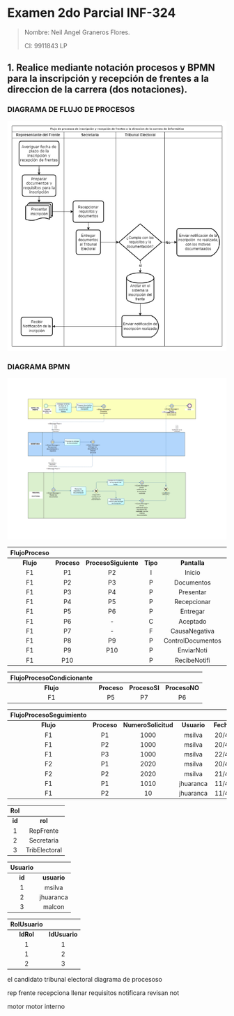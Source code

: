 # Examen 2do Parcial INF-324
> Nombre: Neil Angel Graneros Flores.
>
> CI: 9911843 LP
## 1. Realice mediante notación procesos y BPMN para la inscripción y recepción de frentes a la direccion de la carrera (dos notaciones).
### DIAGRAMA DE FLUJO DE PROCESOS
![](Examen324_Modelo1.png)
### DIAGRAMA BPMN 
![](Examen324_2.png)




| **FlujoProceso** 	|             	|                      	|          	|                   	|               	|
|:----------------:	|:-----------:	|:--------------------:	|:--------:	|:-----------------:	|:-------------:	|
|     **Flujo**    	| **Proceso** 	| **ProcesoSiguiente** 	| **Tipo** 	|    **Pantalla**   	|    **Rol**    	|
|        F1        	|      P1     	|          P2          	|     I    	|       Inicio      	|   RepFrente   	|
|        F1        	|      P2     	|          P3          	|     P    	|     Documentos    	|   RepFrente   	|
|        F1        	|      P3     	|          P4          	|     P    	|     Presentar     	|   RepFrente   	|
|        F1        	|      P4     	|          P5          	|     P    	|    Recepcionar    	|   Secretaria  	|
|        F1        	|      P5     	|          P6          	|     P    	|      Entregar     	|   Secretaria  	|
|        F1        	|      P6     	|           -          	|     C    	|      Aceptado     	| TribElectoral 	|
|        F1        	|      P7     	|           -          	|     F    	|   CausaNegativa   	| TribElectoral 	|
|        F1        	|      P8     	|          P9          	|     P    	| ControlDocumentos 	| TribElectoral 	|
|        F1        	|      P9     	|          P10         	|     P    	|     EnviarNoti    	| TribElectoral 	|
|        F1        	|     P10     	|                      	|     P    	|    RecibeNotifi   	|   RepFrente   	|





| **FlujoProcesoCondicionante** 	|             	|               	|               	|
|:-----------------------------:	|:-----------:	|:-------------:	|:-------------:	|
|           **Flujo**           	| **Proceso** 	| **ProcesoSI** 	| **ProcesoNO** 	|
|               F1              	|      P5     	|       P7      	|       P6      	|




| **FlujoProcesoSeguimiento** 	|             	|                     	|             	|                 	|                	|              	|             	|
|:---------------------------:	|:-----------:	|:-------------------:	|:-----------:	|:---------------:	|:--------------:	|:------------:	|:-----------:	|
|          **Flujo**          	| **Proceso** 	| **NumeroSolicitud** 	| **Usuario** 	| **FechaInicio** 	| **HoraInicio** 	| **FechaFin** 	| **HoraFin** 	|
|              F1             	|      P1     	|         1000        	|    msilva   	|    20/4/2022    	|      10:00     	|   20/4/2022  	|    14:00    	|
|              F1             	|      P2     	|         1000        	|    msilva   	|    20/4/2022    	|      14:01     	|   22/4/2022  	|    10:00    	|
|              F1             	|      P3     	|         1000        	|    msilva   	|    22/4/2022    	|      10:01     	|              	|             	|
|              F2             	|      P1     	|         2020        	|    msilva   	|    20/4/2022    	|      10:10     	|   21/4/2022  	|    11:10    	|
|              F2             	|      P2     	|         2020        	|    msilva   	|    21/4/2022    	|      11:11     	|              	|             	|
|              F1             	|      P1     	|         1010        	|  jhuaranca  	|    11/4/2022    	|      09:00     	|   11/4/2022  	|    09:10    	|
|              F1             	|      P2     	|          10         	|  jhuaranca  	|    11/4/2022    	|      09:11     	|              	|             	|



| **Rol** 	|                 	|
|:-------:	|:---------------:	|
|  **id** 	| **rol** 	        |
|    1    	|    RepFrente    	|
|    2    	|    Secretaria   	|
|    3    	|  TribElectoral  	|


| **Usuario** 	|                 	|
|:-----------:	|:---------------:	|
|    **id**   	| **usuario** 	    |
|      1      	|      msilva     	|
|      2      	|    jhuaranca    	|
|      3      	|      malcon     	|


| **RolUsuario** 	|               	|
|:--------------:	|:-------------:	|
|    **IdRol**   	| **IdUsuario** 	|
|        1       	|       1       	|
|        1       	|       2       	|
|        2       	|       3       	|

el candidato        tribunal electoral
 diagrama de procesoso

rep frente recepciona llenar requisitos notificara revisan not

motor motor interno 
